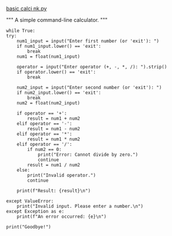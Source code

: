 [basic calci nk.py](https://github.com/user-attachments/files/22531996/basic.calci.nk.py)

"""
A simple command-line calculator.
"""

    while True:
    try:
        num1_input = input("Enter first number (or 'exit'): ")
        if num1_input.lower() == 'exit':
            break
        num1 = float(num1_input)

        operator = input("Enter operator (+, -, *, /): ").strip()
        if operator.lower() == 'exit':
            break
        
        num2_input = input("Enter second number (or 'exit'): ")
        if num2_input.lower() == 'exit':
            break
        num2 = float(num2_input)

        if operator == '+':
            result = num1 + num2
        elif operator == '-':
            result = num1 - num2
        elif operator == '*':
            result = num1 * num2
        elif operator == '/':
            if num2 == 0:
                print("Error: Cannot divide by zero.")
                continue
            result = num1 / num2
        else:
            print("Invalid operator.")
            continue
        
        print(f"Result: {result}\n")

    except ValueError:
        print("Invalid input. Please enter a number.\n")
    except Exception as e:
        print(f"An error occurred: {e}\n")

    print("Goodbye!")




